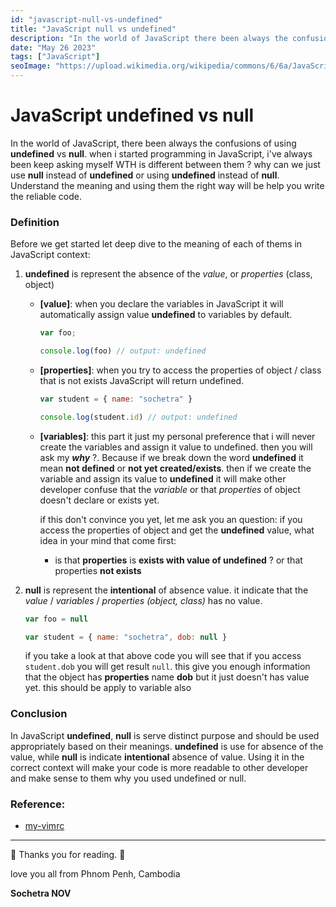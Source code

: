 ```yaml
---
id: "javascript-null-vs-undefined"
title: "JavaScript null vs undefined"
description: "In the world of JavaScript there been always the confusions when to use null vs undefined"
date: "May 26 2023"
tags: ["JavaScript"]
seoImage: "https://upload.wikimedia.org/wikipedia/commons/6/6a/JavaScript-logo.png?20120221235433"
---
```


# JavaScript undefined vs null

In the world of JavaScript, there been always the confusions of using **undefined** vs **null**. when i started programming in JavaScript, i've always been keep asking myself WTH is different between them ? why can we just use **null** instead of **undefined** or using **undefined** instead of **null**. Understand the meaning and using them the right way will be help you write the reliable code.

### Definition

Before we get started let deep dive to the meaning of each of thems in JavaScript context:

1. **undefined** is represent the absence of the _value_, or _properties_ (class, object)
    - **[value]**: when you declare the variables in JavaScript it will automatically assign value **undefined** to variables by default.
      ```js
      var foo;
      
      console.log(foo) // output: undefined
      
      ```
    - **[properties]**: when you try to access the properties of object / class that is not exists JavaScript will return undefined.
      ```js
      var student = { name: "sochetra" }

      console.log(student.id) // output: undefined

      ```
    - **[variables]**: this part it just my personal preference that i will never create the variables and assign it value to undefined. then you will ask my **_why_** ?. Because if we break down the word **undefined** it mean **not defined** or **not yet created/exists**. then if we create the variable and assign its value to **undefined** it will make other developer confuse that the _variable_ or that _properties_ of object doesn't declare or exists yet. 
      
      if this don't convince you yet, let me ask you an question: if you access the properties of object and get the **undefined** value, what idea in your mind that come first:
        - is that **properties** is **exists with value of undefined** ?  or that properties **not exists**
     
2. **null** is represent the **intentional** of  absence value. it indicate that the _value_ / _variables_ / _properties (object, class)_ has no value.
    ```js
    var foo = null
    
    var student = { name: "sochetra", dob: null }
    ```
    if you take a look at that above code you will see that if you access `student.dob` you will get result `null`. this give you enough information that the object has **properties** name **dob** but it just doesn't has value yet. this should be apply to variable also
    
    
### Conclusion
In JavaScript **undefined**, **null** is serve distinct purpose and should be used appropriately based on their meanings. **undefined** is use for absence of the value, while **null** is indicate **intentional** absence of value. Using it in the correct context will make your code is more readable to other developer and make sense to them why you used undefined or null.

 ### Reference:
 
 - [my-vimrc](https://github.com/Novsochetra/nvim)
 ***
🎉 Thanks you for reading. 🎉 
 
 love you all from Phnom Penh, Cambodia

 **Sochetra NOV**

